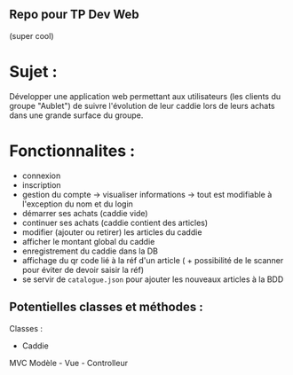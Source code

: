 ## Repo pour TP Dev Web

(super cool)


# Sujet :
Développer une application web permettant aux utilisateurs (les clients du groupe "Aublet") de suivre
l'évolution de leur caddie lors de leurs achats dans une grande surface du groupe.


# Fonctionnalites :
- connexion
- inscription
- gestion du compte
    -> visualiser informations
    -> tout est modifiable à l'exception du nom et du login
- démarrer ses achats (caddie vide)
- continuer ses achats (caddie contient des articles)
- modifier (ajouter ou retirer) les articles du caddie
- afficher le montant global du caddie
- enregistrement du caddie dans la DB
- affichage du qr code lié à la réf d'un article ( + possibilité de le scanner pour éviter de devoir saisir la réf)
- se servir de `catalogue.json` pour ajouter les nouveaux articles à la BDD

## Potentielles classes et méthodes : 

Classes : 

- Caddie 

    
    
MVC
Modèle - Vue - Controlleur